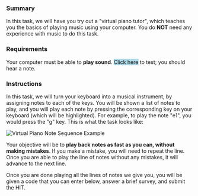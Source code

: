 ### Summary

In this task, we will have you try out a "virtual piano tutor", which teaches you the basics of playing music using your computer. You do **NOT** need any experience with music to do this task.

### Requirements

Your computer must be able to **play sound**. <span style="background-color: lightblue" onclick="testPlayNote(); return false">Click here</span> to test; you should hear a note. <audio id="testNote" src="//pianotutor.herokuapp.com/piano/Piano.ff.C4.m4a" style="display: none"></audio>

### Instructions

In this task, we will turn your keyboard into a musical instrument, by assigning notes to each of the keys.
You will be shown a list of notes to play, and you will play each note by pressing the corresponding key on your keyboard (which will be highlighted). For example, to play the note "e1", you would press the "g" key.
This is what the task looks like:

![Virtual Piano Note Sequence Example](//pianotutor.herokuapp.com/anim.gif)

Your objective will be to **play back notes as fast as you can, without making mistakes**. If you make a mistake, you will need to repeat the line. Once you are able to play the line of notes without any mistakes, it will advance to the next line.

Once you are done playing all the lines of notes we give you, you will be given a code that you can enter below, answer a brief survey, and submit the HIT.
